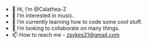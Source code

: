 - 👋 Hi, I’m @Calathea-Z
- 👀 I’m interested in music.
- 🌱 I’m currently learning how to code some cool stuff. 
- 💞️ I’m looking to collaborate on many things.
- 📫 How to reach me - zsykes21@gmail.com

<!---
Calathea-Z/Calathea-Z is a ✨ special ✨ repository because its `README.md` (this file) appears on your GitHub profile.
You can click the Preview link to take a look at your changes.
--->
